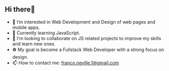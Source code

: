 ## Hi there👋
- 👀 I’m interested in Web Development and Design of web pages and mobile apps.
- 🌱 Currently learning JavaScript.
- 💞️ I'm looking to collaborate on JS related projects to improve my skills and learn new ones.
- ⚽ My goal is become a Fullstack Web Developer with a strong focus on design.
- 📫 How to contact me: franco.neville.1@gmail.com

<!---
FrankNev/FrankNev is a ✨ special ✨ repository because its `README.md` (this file) appears on your GitHub profile.
You can click the Preview link to take a look at your changes.
--->
